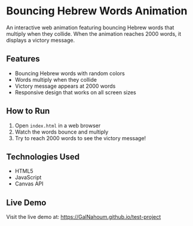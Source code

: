 # Bouncing Hebrew Words Animation

An interactive web animation featuring bouncing Hebrew words that multiply when they collide. When the animation reaches 2000 words, it displays a victory message.

## Features
- Bouncing Hebrew words with random colors
- Words multiply when they collide
- Victory message appears at 2000 words
- Responsive design that works on all screen sizes

## How to Run
1. Open `index.html` in a web browser
2. Watch the words bounce and multiply
3. Try to reach 2000 words to see the victory message!

## Technologies Used
- HTML5
- JavaScript
- Canvas API

## Live Demo
Visit the live demo at: https://GalNahoum.github.io/test-project
